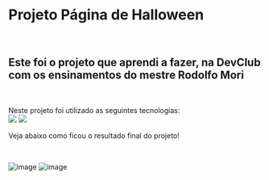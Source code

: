 <h1>Projeto Página de Halloween</h1>
<br>
<h2>Este foi o projeto que aprendi a fazer, na DevClub com os ensinamentos do mestre Rodolfo Mori</h2>
<br>
<p>Neste projeto foi utilizado as seguintes tecnologias:
<br>
 <img src="https://img.shields.io/badge/HTML5-E34F26?style=for-the-badge&logo=html5&logoColor=white" />
  <img src="https://img.shields.io/badge/CSS3-1572B6?style=for-the-badge&logo=css3&logoColor=white" />
  <br>
  <p>Veja abaixo como ficou o resultado final do projeto!</p>
  <br>
</p>

![image](https://user-images.githubusercontent.com/82785683/196576732-0526ffed-0a2a-4ae5-9be9-a167abbec0e4.png)
![image](https://user-images.githubusercontent.com/82785683/196576768-443b90ce-deb8-4ca9-8cfc-ab00998b98d8.png)
